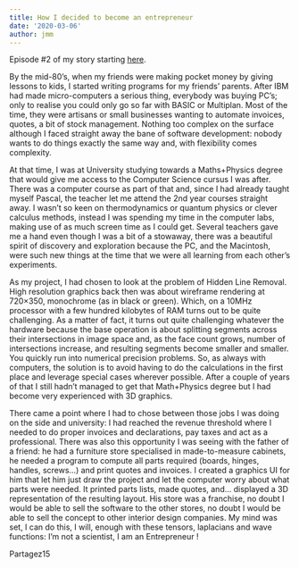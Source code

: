 ```yaml
---
title: How I decided to become an entrepreneur
date: '2020-03-06'
author: jmm
---
```


Episode #2 of my story starting [here](/posts/20200304-my-first-paid-job).

By the mid-80’s, when my friends were making pocket money by giving lessons to kids, I started writing programs for my friends’ parents. After IBM had made micro-computers a serious thing, everybody was buying PC’s; only to realise you could only go so far with BASIC or Multiplan. Most of the time, they were artisans or small businesses wanting to automate invoices, quotes, a bit of stock management. Nothing too complex on the surface although I faced straight away the bane of software development: nobody wants to do things exactly the same way and, with flexibility comes complexity.

At that time, I was at University studying towards a Maths+Physics degree that would give me access to the Computer Science cursus I was after. There was a computer course as part of that and, since I had already taught myself Pascal, the teacher let me attend the 2nd year courses straight away. I wasn’t so keen on thermodynamics or quantum physics or clever calculus methods, instead I was spending my time in the computer labs, making use of as much screen time as I could get. Several teachers gave me a hand even though I was a bit of a stowaway, there was a beautiful spirit of discovery and exploration because the PC, and the Macintosh, were such new things at the time that we were all learning from each other’s experiments.

As my project, I had chosen to look at the problem of Hidden Line Removal. High resolution graphics back then was about wireframe rendering at 720×350, monochrome (as in black or green). Which, on a 10MHz processor with a few hundred kilobytes of RAM turns out to be quite challenging. As a matter of fact, it turns out quite challenging whatever the hardware because the base operation is about splitting segments across their intersections in image space and, as the face count grows, number of intersections increase, and resulting segments become smaller and smaller. You quickly run into numerical precision problems. So, as always with computers, the solution is to avoid having to do the calculations in the first place and leverage special cases wherever possible. After a couple of years of that I still hadn’t managed to get that Math+Physics degree but I had become very experienced with 3D graphics.

There came a point where I had to chose between those jobs I was doing on the side and university: I had reached the revenue threshold where I needed to do proper invoices and declarations, pay taxes and act as a professional. There was also this opportunity I was seeing with the father of a friend: he had a furniture store specialised in made-to-measure cabinets, he needed a program to compute all parts required (boards, hinges, handles, screws…) and print quotes and invoices. I created a graphics UI for him that let him just draw the project and let the computer worry about what parts were needed. It printed parts lists, made quotes, and… displayed a 3D representation of the resulting layout. His store was a franchise, no doubt I would be able to sell the software to the other stores, no doubt I would be able to sell the concept to other interior design companies. My mind was set, I can do this, I will, enough with these tensors, laplacians and wave functions: I’m not a scientist, I am an Entrepreneur !

Partagez15
